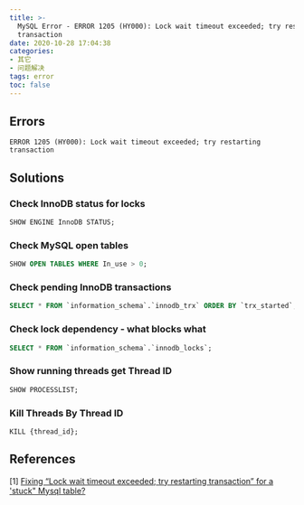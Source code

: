 ```yaml
---
title: >-
  MySQL Error - ERROR 1205 (HY000): Lock wait timeout exceeded; try restarting
  transaction
date: 2020-10-28 17:04:38
categories: 
- 其它
- 问题解决
tags: error
toc: false
---
```


## Errors

```
ERROR 1205 (HY000): Lock wait timeout exceeded; try restarting transaction
```

## Solutions

### Check InnoDB status for locks

```sql
SHOW ENGINE InnoDB STATUS;
```

### Check MySQL open tables

```sql
SHOW OPEN TABLES WHERE In_use > 0;
```

### Check pending InnoDB transactions

```sql
SELECT * FROM `information_schema`.`innodb_trx` ORDER BY `trx_started`; 
```

### Check lock dependency - what blocks what

```sql
SELECT * FROM `information_schema`.`innodb_locks`;
```

### Show running threads get Thread ID

```sql
SHOW PROCESSLIST;
```

### Kill Threads By Thread ID

```
KILL {thread_id};
```



## References

[1] [Fixing “Lock wait timeout exceeded; try restarting transaction” for a 'stuck" Mysql table?](https://stackoverflow.com/questions/2766785/fixing-lock-wait-timeout-exceeded-try-restarting-transaction-for-a-stuck-my)